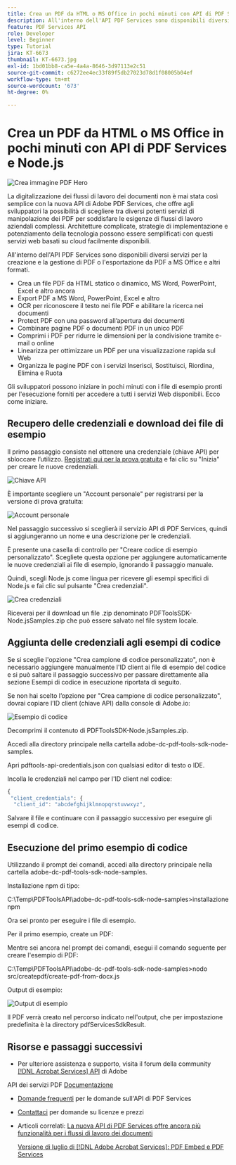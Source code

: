 ```yaml
---
title: Crea un PDF da HTML o MS Office in pochi minuti con API di PDF Services e Node.js
description: All'interno dell'API PDF Services sono disponibili diversi servizi per la creazione e la gestione di PDF o l'esportazione da PDF a MS Office e altri formati
feature: PDF Services API
role: Developer
level: Beginner
type: Tutorial
jira: KT-6673
thumbnail: KT-6673.jpg
exl-id: 1bd01bb8-ca5e-4a4a-8646-3d97113e2c51
source-git-commit: c6272ee4ec33f89f5db27023d78d1f08005b04ef
workflow-type: tm+mt
source-wordcount: '673'
ht-degree: 0%

---
```


# Crea un PDF da HTML o MS Office in pochi minuti con API di PDF Services e Node.js

![Crea immagine PDF Hero](assets/createpdffromhtml_hero.jpg)

La digitalizzazione dei flussi di lavoro dei documenti non è mai stata così semplice con la nuova API di Adobe PDF Services, che offre agli sviluppatori la possibilità di scegliere tra diversi potenti servizi di manipolazione dei PDF per soddisfare le esigenze di flussi di lavoro aziendali complessi. Architetture complicate, strategie di implementazione e potenziamento della tecnologia possono essere semplificati con questi servizi web basati su cloud facilmente disponibili.

All&#39;interno dell&#39;API PDF Services sono disponibili diversi servizi per la creazione e la gestione di PDF o l&#39;esportazione da PDF a MS Office e altri formati.

* Crea un file PDF da HTML statico o dinamico, MS Word, PowerPoint, Excel e altro ancora
* Export PDF a MS Word, PowerPoint, Excel e altro
* OCR per riconoscere il testo nei file PDF e abilitare la ricerca nei documenti
* Protect PDF con una password all’apertura dei documenti
* Combinare pagine PDF o documenti PDF in un unico PDF
* Comprimi i PDF per ridurre le dimensioni per la condivisione tramite e-mail o online
* Linearizza per ottimizzare un PDF per una visualizzazione rapida sul Web
* Organizza le pagine PDF con i servizi Inserisci, Sostituisci, Riordina, Elimina e Ruota

Gli sviluppatori possono iniziare in pochi minuti con i file di esempio pronti per l&#39;esecuzione forniti per accedere a tutti i servizi Web disponibili. Ecco come iniziare.

## Recupero delle credenziali e download dei file di esempio

Il primo passaggio consiste nel ottenere una credenziale (chiave API) per sbloccare l’utilizzo. [Registrati qui per la prova gratuita](https://www.adobe.com/go/dcsdks_credentials) e fai clic su &quot;Inizia&quot; per creare le nuove credenziali.

![Chiave API](assets/apikey.png)

È importante scegliere un &quot;Account personale&quot; per registrarsi per la versione di prova gratuita:

![Account personale](assets/personalaccount.png)

Nel passaggio successivo si sceglierà il servizio API di PDF Services, quindi si aggiungeranno un nome e una descrizione per le credenziali.

È presente una casella di controllo per &quot;Creare codice di esempio personalizzato&quot;. Scegliete questa opzione per aggiungere automaticamente le nuove credenziali ai file di esempio, ignorando il passaggio manuale.

Quindi, scegli Node.js come lingua per ricevere gli esempi specifici di Node.js e fai clic sul pulsante &quot;Crea credenziali&quot;.

![Crea credenziali](assets/createcredentials.png)

Riceverai per il download un file .zip denominato PDFToolsSDK-Node.jsSamples.zip che può essere salvato nel file system locale.

## Aggiunta delle credenziali agli esempi di codice

Se si sceglie l&#39;opzione &quot;Crea campione di codice personalizzato&quot;, non è necessario aggiungere manualmente l&#39;ID client ai file di esempio del codice e si può saltare il passaggio successivo per passare direttamente alla sezione Esempi di codice in esecuzione riportata di seguito.

Se non hai scelto l’opzione per &quot;Crea campione di codice personalizzato&quot;, dovrai copiare l’ID client (chiave API) dalla console di Adobe.io:

![Esempio di codice](assets/codesample.png)

Decomprimi il contenuto di PDFToolsSDK-Node.jsSamples.zip.

Accedi alla directory principale nella cartella adobe-dc-pdf-tools-sdk-node-samples.

Apri pdftools-api-credentials.json con qualsiasi editor di testo o IDE.

Incolla le credenziali nel campo per l&#39;ID client nel codice:

```javascript
{
 "client_credentials": {
  "client_id": "abcdefghijklmnopqrstuvwxyz",
```

Salvare il file e continuare con il passaggio successivo per eseguire gli esempi di codice.

## Esecuzione del primo esempio di codice

Utilizzando il prompt dei comandi, accedi alla directory principale nella cartella adobe-dc-pdf-tools-sdk-node-samples.

Installazione npm di tipo:

C:\Temp\PDFToolsAPI\adobe-dc-pdf-tools-sdk-node-samples>installazione npm

Ora sei pronto per eseguire i file di esempio.

Per il primo esempio, create un PDF:

Mentre sei ancora nel prompt dei comandi, esegui il comando seguente per creare l&#39;esempio di PDF:

C:\Temp\PDFToolsAPI\adobe-dc-pdf-tools-sdk-node-samples>nodo src/createpdf/create-pdf-from-docx.js

Output di esempio:

![Output di esempio](assets/exampleoutput.png)

Il PDF verrà creato nel percorso indicato nell&#39;output, che per impostazione predefinita è la directory pdfServicesSdkResult.

## Risorse e passaggi successivi

* Per ulteriore assistenza e supporto, visita il forum della community [[!DNL Acrobat Services] API](https://community.adobe.com/t5/document-cloud-sdk/bd-p/Document-Cloud-SDK?page=1&amp;sort=latest_replies&amp;filter=all) di Adobe

API dei servizi PDF [Documentazione](https://www.adobe.com/go/pdftoolsapi_doc)

* [Domande frequenti](https://community.adobe.com/t5/contentarchivals/contentarchivedpage/message-uid/10726197) per le domande sull&#39;API di PDF Services

* [Contattaci](https://www.adobe.com/go/pdftoolsapi_requestform) per domande su licenze e prezzi

* Articoli correlati:
  [La nuova API di PDF Services offre ancora più funzionalità per i flussi di lavoro dei documenti](https://community.adobe.com/t5/acrobat-services-api-discussions/new-pdf-tools-api-brings-more-capabilities-for-document-services/m-p/11294170)

  [Versione di luglio di [!DNL Adobe Acrobat Services]: PDF Embed e PDF Services](https://medium.com/adobetech/july-release-of-adobe-document-services-pdf-embed-and-pdf-tools-17211bf7776d)
